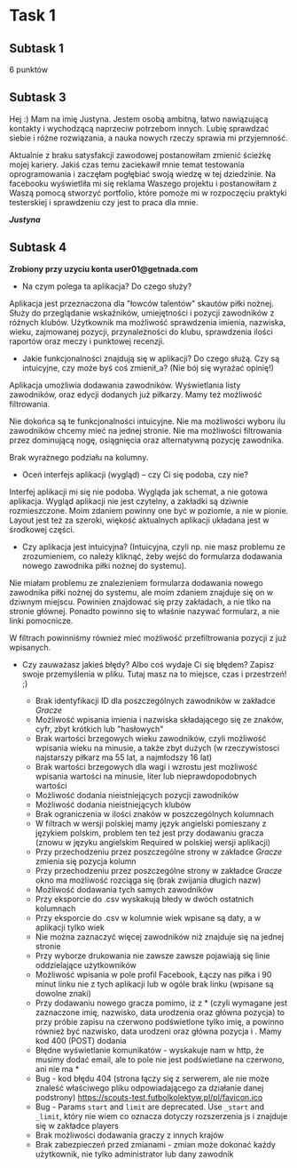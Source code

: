 # **Task 1** 

## **Subtask 1** 

6 punktów 


## **Subtask 3** 

Hej :) Mam na imię Justyna. Jestem osobą ambitną, łatwo nawiązującą kontakty i wychodzącą naprzeciw potrzebom innych. Lubię sprawdzać siebie i różne rozwiązania, a nauka nowych rzeczy sprawia mi przyjemność.


Aktualnie z braku satysfakcji zawodowej postanowiłam zmienić ścieżkę mojej kariery. Jakiś czas temu zaciekawił mnie temat testowania oprogramowania i zaczęłam pogłębiać swoją wiedzę w tej dziedzinie. Na facebooku wyświetliła mi się reklama Waszego projektu i postanowiłam z Waszą pomocą stworzyć portfolio, które pomoże mi w rozpoczęciu praktyki testerskiej i sprawdzeniu czy jest to praca dla mnie.


__*Justyna*__ 


## **Subtask 4** 

__Zrobiony przy uzyciu konta user01@getnada.com__

* Na czym polega ta aplikacja? Do czego służy?

Aplikacja jest przeznaczona dla "łowców talentów" skautów piłki nożnej. Służy do przeglądanie wskaźników, umiejętności i pozycji zawodników z różnych klubów. Użytkownik ma możliwość sprawdzenia imienia, nazwiska, wieku, zajmowanej pozycji, przynależności do klubu, sprawdzenia ilości raportów oraz meczy i punktowej recenzji.


* Jakie funkcjonalności znajdują się w aplikacji? Do czego służą. Czy są intuicyjne, czy może byś coś zmienił_a? (Nie bój się wyrażać opinię!)

Aplikacja umożliwia dodawania zawodników. Wyświetlania listy zawodników, oraz edycji dodanych już piłkarzy. Mamy też możliwość filtrowania.

Nie dokońca są te funkcjonalności intuicyjne. Nie ma możliwości wyboru ilu zawodników chcemy mieć na jednej stronie. Nie ma możliwości filtrowania przez dominującą nogę, osiągnięcia oraz alternatywną pozycję zawodnika.

Brak wyrażnego podziału na kolumny.


* Oceń interfejs aplikacji (wygląd) – czy Ci się podoba, czy nie?

Interfej aplikacji mi się nie podoba. Wygląda jak schemat, a nie gotowa aplikacja. Wygląd aplikacji nie jest czytelny, a zakładki są dziwnie rozmieszczone. Moim zdaniem powinny one być w poziomie, a nie w pionie. Layout jest też za szeroki, więkość aktualnych aplikacji układana jest w środkowej części.

* Czy aplikacja jest intuicyjna? (Intuicyjna, czyli np. nie masz problemu ze zrozumieniem, co należy kliknąć, żeby wejść do formularza dodawania nowego zawodnika piłki nożnej do systemu).

Nie miałam problemu ze znalezieniem formularza dodawania nowego zawodnika piłki nożnej do systemu, ale moim zdaniem znajduje się on w dziwnym miejscu. Powinien znajdować się przy zakładach, a nie tlko na stronie głównej. Ponadto powinno się to właśnie nazywać formularz, a nie linki pomocnicze.

W filtrach powinniśmy również mieć możliwość przefiltrowania pozycji z już wpisanych.


* Czy zauważasz jakieś błędy? Albo coś wydaje Ci się błędem? Zapisz swoje przemyślenia w pliku. Tutaj masz na to miejsce, czas i przestrzeń! ;)

  * Brak identyfikacji ID dla poszczególnych zawodników w zakładce _Gracze_
  * Możliwość wpisania imienia i nazwiska składającego się ze znaków, cyfr, zbyt krótkich lub "hasłowych"
  * Brak wartości brzegowych wieku zawodników, czyli możliwość wpisania wieku na minusie, a także zbyt dużych (w rzeczywistosci najstarszy piłkarz ma 55 lat, a najmłodszy 16 lat)
  * Brak wartości brzegowych dla wagi i wzrostu jest możliwość wpisania wartości na minusie, liter lub nieprawdopodobnych wartości
  * Możliwość dodania nieistniejących pozycji zawodników
  * Możliwość dodania nieistniejących klubów
  * Brak ograniczenia w ilości znaków w poszczególnych kolumnach
  * W filtrach w wersji polskiej mamy język angielski pomieszany z językiem polskim, problem ten też jest przy dodawaniu gracza (znowu w języku angielskim Required w polskiej wersji aplikacji)
  * Przy przechodzeniu przez poszczególne strony w zakładce _Gracze_ zmienia się pozycja kolumn
  * Przy przechodzeniu przez poszczególne strony w zakładce _Gracze_ okno ma możliwość rozciąga się (brak zwijania długich nazw)
  * Możliwość dodawania tych samych zawodników
  * Przy eksporcie do .csv wyskakują błedy w dwóch ostatnich kolumnach
  * Przy eksporcie do .csv w kolumnie wiek wpisane są daty, a w aplikacji tylko wiek
  * Nie można zaznaczyć więcej zawodników niż znajduje się na jednej stronie
  * Przy wyborze drukowania nie zawsze zawsze pojawiają się linie oddzielające użytkowników
  * Możliwość wpisania w pole profil Facebook, Łączy nas piłka i 90 minut linku nie z tych aplikacji lub w ogóle brak linku (wpisane są dowolne znaki)
  * Przy dodawaniu nowego gracza pomimo, iż z * (czyli wymagane jest zaznaczone imię, nazwisko, data urodzenia oraz główna pozycja) to przy próbie zapisu na czerwono podświetlone tylko imię, a powinno również być nazwisko, data urodzeni oraz główna pozycja i . Mamy kod 400 (POST) dodania
  * Błędne wyświetlanie komunikatów - wyskakuje nam w http, że musimy dodać email, ale to pole nie jest podświetlane na czerwono, ani nie ma *
  * Bug - kod błędu 404 (strona łączy się z serwerem, ale nie może znaleść właściwego pliku odpowiadającego za działanie danej podstrony) https://scouts-test.futbolkolektyw.pl/pl/favicon.ico
  * Bug - Params `start` and `limit` are deprecated. Use `_start` and `_limit`, który nie wiem co oznacza dotyczy rozszerzenia js i znajduje się w zakładce players
  * Brak możliwości dodawania graczy z innych krajów
  * Brak zabezpieczeń przed zmianami - zmian może dokonać każdy użytkownik, nie tylko administrator lub dany zawodnik
